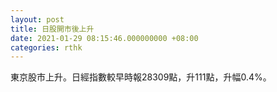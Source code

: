 ```yaml
---
layout: post
title: 日股開市後上升
date: 2021-01-29 08:15:46.000000000 +08:00
categories: rthk
---
```


東京股市上升。日經指數較早時報28309點，升111點，升幅0.4%。
